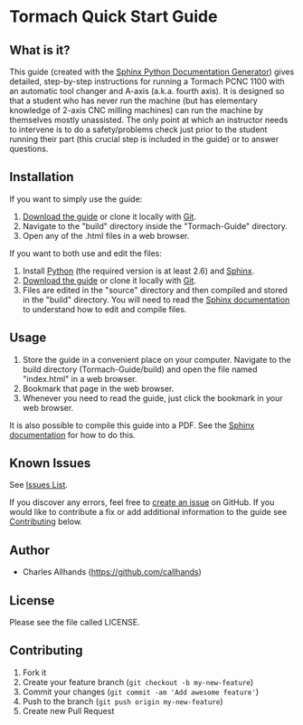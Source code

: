 # Tormach Quick Start Guide

## What is it?

This guide (created with the [Sphinx Python Documentation Generator](http://sphinx-doc.org/index.html)) gives detailed, step-by-step instructions for running a Tormach PCNC 1100 with an automatic tool changer and A-axis (a.k.a. fourth axis). It is designed so that a student who has never run the machine (but has elementary knowledge of 2-axis CNC milling machines) can run the machine by themselves mostly unassisted. The only point at which an instructor needs to intervene is to do a safety/problems check just prior to the student running their part (this crucial step is included in the guide) or to answer questions.

## Installation

If you want to simply use the guide:

1. [Download the guide](https://github.com/StudentShop/Tormach-Guide/archive/master.zip) or clone it locally with [Git](http://www.git-scm.com/).
2. Navigate to the "build" directory inside the "Tormach-Guide" directory.
3. Open any of the .html files in a web browser.

If you want to both use and edit the files:

1. Install [Python](https://www.python.org/downloads/) (the required version is at least 2.6) and [Sphinx](http://sphinx-doc.org/install.html).
2. [Download the guide](https://github.com/StudentShop/Tormach-Guide/archive/master.zip) or clone it locally with [Git](http://www.git-scm.com/).
3. Files are edited in the "source" directory and then compiled and stored in the "build" directory. You will need to read the [Sphinx documentation](http://sphinx-doc.org/contents.html) to understand how to edit and compile files.

## Usage

1. Store the guide in a convenient place on your computer. Navigate to the build directory (Tormach-Guide/build) and open the file named "index.html" in a web browser. 
2. Bookmark that page in the web browser.
3. Whenever you need to read the guide, just click the bookmark in your web browser.

It is also possible to compile this guide into a PDF. See the [Sphinx documentation](http://sphinx-doc.org/tutorial.html#running-the-build) for how to do this.

## Known Issues
See [Issues List](https://github.com/StudentShop/Tormach-Guide/issues).

If you discover any errors, feel free to [create an issue](https://github.com/StudentShop/Tormach-Guide/issues/new) on GitHub. If you would like to contribute a fix or add additional information to the guide see [Contributing](https://github.com/StudentShop/Tormach-Guide/blob/master/README.md#contributing) below.

## Author

* Charles Allhands (https://github.com/callhands)

## License

Please see the file called LICENSE.

## Contributing

1. Fork it
2. Create your feature branch (`git checkout -b my-new-feature`)
3. Commit your changes (`git commit -am 'Add awesome feature'`)
4. Push to the branch (`git push origin my-new-feature`)
5. Create new Pull Request
